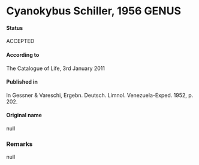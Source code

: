 Cyanokybus Schiller, 1956 GENUS
=======

#### Status
ACCEPTED

#### According to
The Catalogue of Life, 3rd January 2011

#### Published in
In Gessner & Vareschi, Ergebn. Deutsch. Limnol. Venezuela-Exped. 1952, p. 202.

#### Original name
null

### Remarks
null